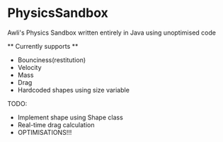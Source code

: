 # PhysicsSandbox
Awli's Physics Sandbox written entirely in Java using unoptimised code

** Currently supports **
- Bounciness(restitution)
- Velocity
- Mass
- Drag
- Hardcoded shapes using size variable

TODO:
- Implement shape using Shape class
- Real-time drag calculation
- OPTIMISATIONS!!!

